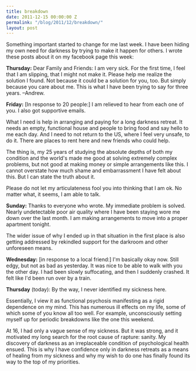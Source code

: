 ```yaml
---
title: breakdown
date: 2011-12-15 00:00:00 Z
permalink: "/blog/2011/12/breakdown/"
layout: post
---
```


Something important started to change for me last week. I have been hiding my own need for darkness by trying to make it happen for others. I wrote these posts about it on my facebook page this week:

**Thursday:** Dear Family and Friends: I am very sick. For the first time, I feel that I am slipping, that I might not make it. Please help me realize the solution I found. Not because it could be a solution for you, too. But simply because you care about me. This is what I have been trying to say for three years. –Andrew.

**Friday:** \[In response to 20 people:\] I am relieved to hear from each one of you. I also got supportive emails.

What I need is help in arranging and paying for a long darkness retreat. It needs an empty, functional house and people to bring food and say hello to me each day. And I need to not return to the US, where I feel very unsafe, to do it. There are places to rent here and new friends who could help.

The thing is, my 25 years of studying the absolute depths of both my condition and the world's made me good at solving extremely complex problems, but not good at making money or simple arrangements like this. I cannot overstate how much shame and embarrassment I have felt about this. But I can state the truth about it.

Please do not let my articulateness fool you into thinking that I am ok. No matter what, it seems, I am able to talk.

**Sunday:** Thanks to everyone who wrote. My immediate problem is solved. Nearly undetectable poor air quality where I have been staying wore me down over the last month. I am making arrangements to move into a proper apartment tonight.

The wider issue of why I ended up in that situation in the first place is also getting addressed by rekindled support for the darkroom and other unforeseen means.

**Wednesday:** \[in response to a local friend:\] I'm basically okay now. Still edgy, but not as bad as yesterday. It was nice to be able to walk with you the other day. I had been slowly suffocating, and then I suddenly crashed. It felt like I'd been run over by a train.

**Thursday** (today): By the way, I never identified my sickness here.

Essentially, I view it as functional psychosis manifesting as a rigid dependence on my mind. This has numerous ill effects on my life, some of which some of you know all too well. For example, unconsciously setting myself up for periodic breakdowns like the one this weekend.

At 16, I had only a vague sense of my sickness. But it was strong, and it motivated my long search for the root cause of rapture: sanity. My discovery of darkness as an irreplaceable condition of psychological health ensued. This is why I have confidence only in darkness retreats as a means of healing from my sickness and why my wish to do one has finally found its way to the top of my priorities.
